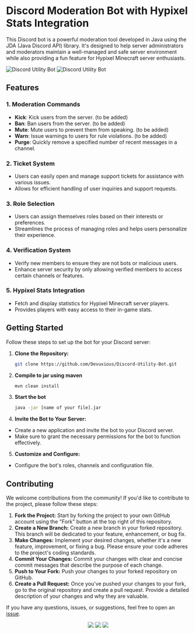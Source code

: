 # Discord Moderation Bot with Hypixel Stats Integration

This Discord bot is a powerful moderation tool developed in Java using the JDA (Java Discord API) library. It's designed to help server administrators and moderators maintain a well-managed and safe server environment while also providing a fun feature for Hypixel Minecraft server enthusiasts.

![Discord Utility Bot](https://img.shields.io/badge/version-1.0.0-FF7F7F)
![Discord Utility Bot](https://img.shields.io/badge/author-%E2%9C%9F-FF7F7F)

## Features

### 1. Moderation Commands
- **Kick**: Kick users from the server. (to be added)
- **Ban**: Ban users from the server. (to be added)
- **Mute**: Mute users to prevent them from speaking. (to be added)
- **Warn**: Issue warnings to users for rule violations. (to be added)
- **Purge**: Quickly remove a specified number of recent messages in a channel.

### 2. Ticket System
- Users can easily open and manage support tickets for assistance with various issues.
- Allows for efficient handling of user inquiries and support requests.

### 3. Role Selection
- Users can assign themselves roles based on their interests or preferences.
- Streamlines the process of managing roles and helps users personalize their experience.

### 4. Verification System
- Verify new members to ensure they are not bots or malicious users.
- Enhance server security by only allowing verified members to access certain channels or features.

### 5. Hypixel Stats Integration
- Fetch and display statistics for Hypixel Minecraft server players.
- Provides players with easy access to their in-game stats.

## Getting Started

Follow these steps to set up the bot for your Discord server:

1. **Clone the Repository:**
   ```bash
   git clone https://github.com/Devuxious/Discord-Utility-Bot.git
   ```

2. **Compile to jar using maven**
   ```bash
   mvn clean install
   ```

3. **Start the bot**
   ```bash
   java -jar [name of your file].jar
   ```

4. **Invite the Bot to Your Server:**
- Create a new application and invite the bot to your Discord server.
- Make sure to grant the necessary permissions for the bot to function effectively.

5. **Customize and Configure:**
- Configure the bot's roles, channels and configuration file.

## Contributing

We welcome contributions from the community! If you'd like to contribute to the project, please follow these steps:

1. **Fork the Project:** Start by forking the project to your own GitHub account using the "Fork" button at the top right of this repository.
2. **Create a New Branch:** Create a new branch in your forked repository. This branch will be dedicated to your feature, enhancement, or bug fix.
3. **Make Changes:** Implement your desired changes, whether it's a new feature, improvement, or fixing a bug. Please ensure your code adheres to the project's coding standards.
4. **Commit Your Changes:** Commit your changes with clear and concise commit messages that describe the purpose of each change.
5. **Push to Your Fork:** Push your changes to your forked repository on GitHub.
6. **Create a Pull Request:** Once you've pushed your changes to your fork, go to the original repository and create a pull request. Provide a detailed description of your changes and why they are valuable.


If you have any questions, issues, or suggestions, feel free to open an [issue](https://github.com/Devuxious/Discord-Utility-Bot/issues).

<p align="center">
  <img src="https://img.shields.io/github/license/Devuxious/Discord-Utility-Bot.svg?style=for-the-badge&labelColor=black&color=FF7F7F&logo=IOTA"/>
  <img src="https://img.shields.io/github/stars/DevuxiousDiscord-Utility-Bot.svg?style=for-the-badge&labelColor=black&color=FF7F7F&logo=IOTA"/>
  <img src="https://img.shields.io/github/languages/top/Devuxious/Discord-Utility-Bot.svg?style=for-the-badge&labelColor=black&color=FF7F7F&logo=java"/>
</p>
